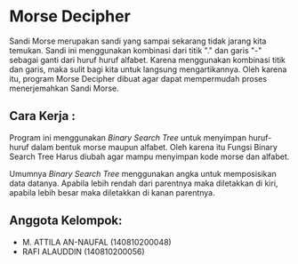 # Morse Decipher
 Sandi Morse merupakan sandi yang sampai sekarang tidak jarang kita temukan.  Sandi ini menggunakan kombinasi dari titik "." dan garis "-" sebagai ganti dari huruf huruf alfabet. 
Karena menggunakan kombinasi titik dan garis, maka sulit bagi kita untuk langsung mengartikannya. Oleh karena itu, program Morse Decipher dibuat agar dapat mempermudah proses menerjemahkan Sandi Morse.

## Cara Kerja : 
 Program ini menggunakan *Binary Search Tree* untuk menyimpan huruf-huruf dalam bentuk morse maupun alfabet. Oleh karena itu Fungsi Binary Search Tree Harus diubah agar mampu menyimpan kode morse dan alfabet.

 Umumnya *Binary Search Tree* menggunakan angka untuk memposisikan data datanya. Apabila lebih rendah dari parentnya maka diletakkan di kiri, apabila lebih besar maka diletakkan di kanan parentnya. 

## Anggota Kelompok:
* M. ATTILA AN-NAUFAL (140810200048)
* RAFI ALAUDDIN       (140810200056)
